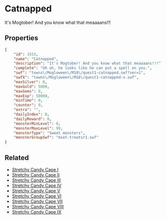 # Catnapped

It's Mogtober! And you know what that meaaaans!!!

## Properties

```json
{
    "id": 1553,
    "name": "Catnapped",
    "description": "It's Mogtober! And you know what that meaaaans!!!",
    "complete": "Uh oh, he looks like he can put a spell on you.",
    "swf": "towns\/Mogloween\/M18\/quest1-catnapped.swf?ver=1",
    "swfX": "towns\/Mogloween\/M18\/quest1-catnapped-x.swf",
    "maxSilver": 0,
    "maxGold": 5000,
    "maxGems": 0,
    "maxExp": 50000,
    "minTime": 0,
    "counter": 0,
    "extra": "",
    "dailyIndex": 0,
    "dailyReward": 0,
    "monsterMinLevel": 0,
    "monsterMaxLevel": 99,
    "monsterType": "Sweet monsters",
    "monsterGroupSwf": "mset-treatsr1.swf"
}
```

## Related

- [Stretchy Candy Cape I](../items/18410-stretchy-candy-cape-i.md)
- [Stretchy Candy Cape II](../items/18411-stretchy-candy-cape-ii.md)
- [Stretchy Candy Cape III](../items/18412-stretchy-candy-cape-iii.md)
- [Stretchy Candy Cape IV](../items/18413-stretchy-candy-cape-iv.md)
- [Stretchy Candy Cape V](../items/18414-stretchy-candy-cape-v.md)
- [Stretchy Candy Cape VI](../items/18415-stretchy-candy-cape-vi.md)
- [Stretchy Candy Cape VII](../items/18416-stretchy-candy-cape-vii.md)
- [Stretchy Candy Cape VIII](../items/18417-stretchy-candy-cape-viii.md)
- [Stretchy Candy Cape IX](../items/18418-stretchy-candy-cape-ix.md)


